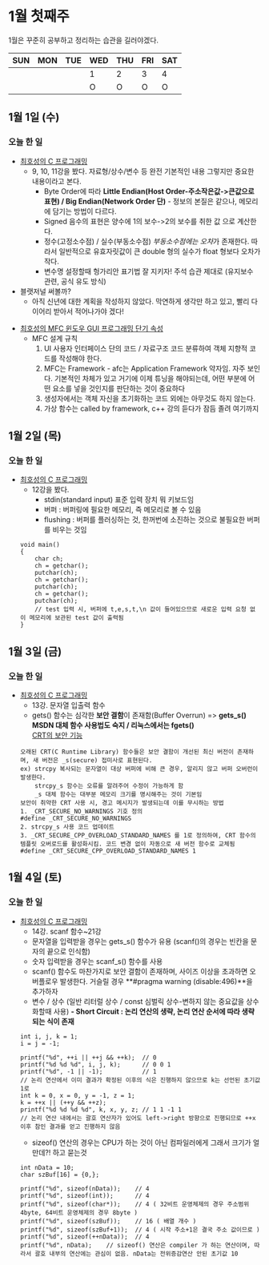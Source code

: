 # 1월 첫째주
1월은 꾸준히 공부하고 정리하는 습관을 길러야겠다.  



SUN | MON | TUE | WED | THU | FRI | SAT  
----|----|----|----|----|----|---- 
|  |  |  | 1 | 2 | 3 | 4   
|  |  |  | O | O | O | O   


## 1월 1일 (수)
### 오늘 한 일
- [최호성의 C 프로그래밍](https://www.youtube.com/watch?v=j4x7qNzEMjM&list=PLXvgR_grOs1BiznAEkzQdA9tlcA06qx75&index=11) 
  - 9, 10, 11강을 봤다. 자료형/상수/변수 등 완전 기본적인 내용 그렇지만 중요한 내용이라고 본다.
    - Byte Order에 따라 **Little Endian(Host Order-주소작은값->큰값으로 표현) / Big Endian(Network Order 단)** - 정보의 본질은 같으나, 메모리에 담기는 방법이 다르다. 
    - Signed 음수의 표현은 양수에 1의 보수->2의 보수를 취한 값 으로 계산한다.
    - 정수(고정소수점) / 실수(부동소수점) *부동소수점에는 오차*가 존재한다. 따라서 일반적으로 유효자릿값이 큰 double 형의 실수가 float 형보다 오차가 작다.
    - 변수명 설정할때 헝가리안 표기법 잘 지키자! 주석 습관 제대로 (유지보수 관련, 공식 유도 방식)
- 블랫저널 써볼까?
  - 아직 신년에 대한 계획을 작성하지 않았다. 막연하게 생각만 하고 있고, 빨리 다이어리 받아서 적어나가야 겠다!
+ [최호성의 MFC 윈도우 GUI 프로그래밍 단기 속성](https://www.youtube.com/watch?v=VPt69tFR4ww&list=PLXvgR_grOs1BEwuPXc0L7qm_11DeApwKJ&index=2&t=367s)
  + MFC 설계 규칙
    1. UI 사용자 인터페이스 단의 코드 / 자료구조 코드 분류하여 객체 지향적 코드를 작성해야 한다.
    2. MFC는 Framework - afc는 Application Framework 약자임. 자주 보인다. 기본적인 차체가 있고 거기에 이제 튜닝을 해야되는데, 어떤 부분에 어떤 요소를 넣을 것인지를 판단하는 것이 중요하다  
    3. 생성자에서는 객체 자신을 초기화하는 코드 외에는 아무것도 하지 않는다.
    4. 가상 함수는 called by framework, c++ 강의 듣다가 잠듬 졸려 여기까지
    
## 1월 2일 (목)
### 오늘 한 일
 - [최호성의 C 프로그래밍](https://www.youtube.com/watch?v=OX7nWwFTPnM&list=PLXvgR_grOs1BiznAEkzQdA9tlcA06qx75&index=12) 
   - 12강을 봤다.
     - stdin(standard input) 표준 입력 장치 뭐 키보드임
     - 버퍼 : 버퍼링에 필요한 메모리, 즉 메모리로 볼 수 있음
     - flushing : 버퍼를 플러싱하는 것, 한꺼번에 소진하는 것으로 불필요한 버퍼를 비우는 것임  
    ```(.C)
    void main()
    {
        char ch;
        ch = getchar();
        putchar(ch);
        ch = getchar();
        putchar(ch);
        ch = getchar();
        putchar(ch);
        // test 입력 시, 버퍼에 t,e,s,t,\n 값이 들어있으므로 새로운 입력 요청 없이 메모리에 보관된 test 값이 출력됨
    }
    ```
## 1월 3일 (금)
### 오늘 한 일
 - [최호성의 C 프로그래밍](https://www.youtube.com/watch?v=FNGI3xRZ7XI&list=PLXvgR_grOs1BiznAEkzQdA9tlcA06qx75&index=13) 
   - 13강. 문자열 입출력 함수
    - gets() 함수는 심각한 **보안 결함**이 존재함(Buffer Overrun) => **gets_s() MSDN 대체 함수 사용법도 숙지 / 리눅스에서는 fgets()**  
    [CRT의 보안 기능](https://msdn.microsoft.com/ko-kr/ie/8ef0s5kh(v=vs.94))
    ```
    오래된 CRT(C Runtime Library) 함수들은 보안 결함이 개선된 최신 버전이 존재하며, 새 버전은 _s(secure) 접미사로 표현된다.
    ex) strcpy 복사되는 문자열이 대상 버퍼에 비해 큰 경우, 알리지 않고 버퍼 오버런이 발생한다.
        strcpy_s 함수는 오류를 알려주어 수정이 가능하게 함
        _s 대체 함수는 대부분 메모리 크기를 명시해주는 것이 기본임
    보안이 취약한 CRT 사용 시, 경고 메시지가 발생되는데 이를 무시하는 방법
    1. _CRT_SECURE_NO_WARNINGS 기호 정의
    #define _CRT_SECURE_NO_WARNINGS
    2. strcpy_s 사용 코드 업데이트
    3. _CRT_SECURE_CPP_OVERLOAD_STANDARD_NAMES 를 1로 정의하여, CRT 함수의 템플릿 오버로드를 활성화시킴. 코드 변경 없이 자동으로 새 버전 함수로 교체됨
    #define _CRT_SECURE_CPP_OVERLOAD_STANDARD_NAMES 1
    ```
  
## 1월 4일 (토)
### 오늘 한 일
 - [최호성의 C 프로그래밍](https://www.youtube.com/watch?v=FNGI3xRZ7XI&list=PLXvgR_grOs1BiznAEkzQdA9tlcA06qx75&index=14) 
   - 14강. scanf 함수~21강
    - 문자열을 입력받을 경우는 gets_s() 함수가 유용 (scanf()의 경우는 빈칸을 문자의 끝으로 인식함)
    - 숫자 입력받을 경우는 scanf_s() 함수를 사용
    - scanf() 함수도 마찬가지로 보안 결함이 존재하며, 사이즈 이상을 초과하면 오버플로우 발생한다. 거슬릴 경우 **#pragma warning (disable:496)**을 추가하자
    - 변수 / 상수 (일반 리터럴 상수 / const 심벌릭 상수-변하지 않는 중요값을 상수화할때 사용)
    **- Short Circuit : 논리 연산의 생략, 논리 연산 순서에 따라 생략되는 식이 존재**
    ```(.C)
    int i, j, k = 1;
    i = j = -1;
    
    printf("%d", ++i || ++j && ++k);  // 0
    printf("%d %d %d", i, j, k);      // 0 0 1
    printf("%d", -1 || -1);           // 1
    // 논리 연산에서 이미 결과가 확정된 이후의 식은 진행하지 않으므로 k는 선언된 초기값 1로 
    int k = 0, x = 0, y = -1, z = 1;
    k = ++x || (++y && ++z);
    printf("%d %d %d %d", k, x, y, z; // 1 1 -1 1
    // 논리 연산 내에서는 괄호 연산자가 있어도 left->right 방향으로 진행되므로 ++x 이후 참인 결과를 얻고 진행하지 않음
    ```
    - sizeof() 연산의 경우는 CPU가 하는 것이 아닌 컴파일러에게 그래서 크기가 얼만데?! 하고 묻는것  
    ```
    int nData = 10;
    char szBuf[16] = {0,};
    
    printf("%d", sizeof(nData));    // 4
    printf("%d", sizeof(int));      // 4
    printf("%d", sizeof(char*));    // 4 ( 32비트 운영체제의 경우 주소범위 4byte, 64비트 운영체제의 경우 8byte )
    printf("%d", sizeof(szBuf));    // 16 ( 배열 개수 )
    printf("%d", sizeof(szBuf+1));  // 4 ( 시작 주소+1은 결국 주소 값이므로 )
    printf("%d", sizeof(++nData));  // 4 
    printf("%d", nData);    // sizeof() 연산은 compiler 가 하는 연산이며, 따라서 괄호 내부의 연산에는 관심이 없음. nData는 전위증감연산 안된 초기값 10
    ```
